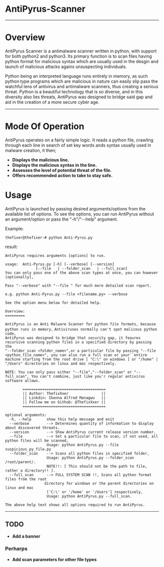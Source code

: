 # AntiPyrus-Scanner
***

# Overview

AntiPyrus Scanner is a antimalware scanner written in python, with support for both python2 and python3.
Its primary function is to scan files having python format for malicious syntax which are usually used in 
the desgin and launch of malicious attacks agains unsuspecting individuals.

Python being an interpreted language runs entirely in memory, as such python type programs which are malicious
in nature can easily slip pass the watchful lens of antivirus and antimalware scanners, thus creating a serious
threat. Python is a beautiful technology that is so diverse, and in this diversity also lies threats, AntiPyrus 
was designed to bridge said gap and aid in the creation of a more secure cyber age.

***

# Mode Of Operation

AntiPyrus operates on a fairly simple logic. It reads a python file, crawling through each line in search of set
key words ands syntax usually used in malware creation, it then;

* **Displays the malicious line.** <br>
* **Displays the malicious syntax in the line.** <br>
* **Assesses the level of potential threat of the file.**<br>
* **Offers recommended action to take to stay safe.**<br> 


# Usage

AntiPyrus is launched by passing desired arguments/options from the available list of options.
To see the options, you can run AntiPyrus without an argument/option or pass the "-h"/"--help"
argument.

Example:

`thefixer@thefixer-# python Anti-Pyrus.py`

result:

`AntiPyrus requires arguments [options] to run.`<br>

`usage:  Anti-Pyrus.py [-h] [--verbose] [--version]`<br>
`              [--file   | --folder_scan   | --full_scan]`<br>
`You can only pass one of the above scan types at once, you can however [optionally],`<br>

`Pass "--verbose" with "--file " for much more detailed scan report.`<br>

`e.g. python Anti-Pyrus.py --file <filename.py> --verbose `<br>

`See the option menu below for detailed help.`<br>

`Overview:`<br>
`=========`<br>

`AntiPyrus is an Anti Malware Scanner for python file formats, because python runs in memory,` 
`Antiviruses normally can't spot malicous python code,`<br>
`AntiPyrus was designed to bridge that security gap, it feaures recursive scanning python files in a specified directory by passing the` <br>`"--folder_scan <folder_name>",or a particular file by passing "--file <python_file_name>", you can also run a full scan or your``entire machine starting from the root drive [ "C:\" on windows ] or "/home" | "/Users" directories on linux and mac respectively.`<br>

`NOTE: You can only pass either "--file","--folder_scan" or "--full_scan", You can't combine, just like you'r regular antivirus software allows.`<br>

`        ======================================`<br>
`        || Author: ThefixXxer               ||`<br>
`        || Linkdin: Ikenna Alfred Managwu   ||`<br>
`        || Follow me on Github: @ThefixXxer ||`<br>
`        ======================================`<br>

`optional arguments:`<br>
    `  -h, --help       show this help message and exit`<br>
    `  --verbose        --> Determines quantity of information to display about discovered threats.`<br>
    `  --version        --> Show AntiPyrus current release version number.`<br>
    `  --file           --> Set a particular file to scan, if not used, all python files will be scanned,`<br>
    `                   Usage: python AntiPyrus.py --file suspicious_py_file.py`<br>
    `  --folder_scan    --> Scans all python files in specified folder,`<br>
    `                   Usage: python AntiPyrus.py --folder_scan /root/parent/.`<br>
    `                   NOTE!!: [ This should not be the path to file, rather a directory!! ].`<br>
    `  --full_scan      --> FULL SYSTEM SCAN !!, Scans all python format files from the root`<br>
    `                  directory for windows or the parent directories on linux and mac`<br>
    `                   ['C:\' or '/home' or '/Users'] respectively,`<br>
    `                   Usage: python AntiPyrus.py --full_scan.`<br>


`The above help text shows all options required to run AntiPyrus.`

***

## TODO
* **Add a banner** 

### Perharps
* **Add scan parameters for other file types**
